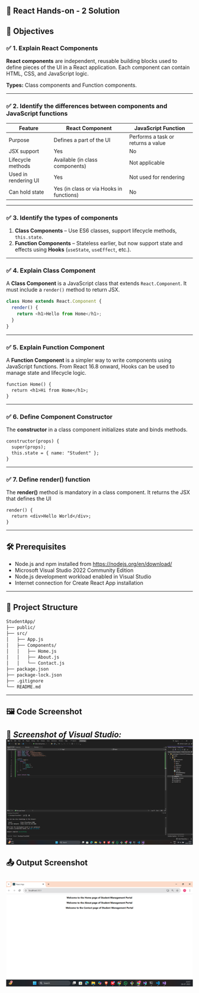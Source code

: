 ## 📘 React Hands-on - 2 Solution

## 📘 Objectives

### ✅ 1. Explain React Components

**React components** are independent, reusable building blocks used to define pieces of the UI in a React application. Each component can contain HTML, CSS, and JavaScript logic.

**Types:** Class components and Function components.

---

### ✅ 2. Identify the differences between components and JavaScript functions

| Feature                  | React Component                              | JavaScript Function                      |
|--------------------------|-----------------------------------------------|-------------------------------------------|
| Purpose                 | Defines a part of the UI                      | Performs a task or returns a value        |
| JSX support             | Yes                                           | No                                        |
| Lifecycle methods       | Available (in class components)              | Not applicable                            |
| Used in rendering UI    | Yes                                           | Not used for rendering                    |
| Can hold state          | Yes (in class or via Hooks in functions)     | No                                        |

---

### ✅ 3. Identify the types of components

1. **Class Components** – Use ES6 classes, support lifecycle methods, `this.state`.
2. **Function Components** – Stateless earlier, but now support state and effects using **Hooks** (`useState`, `useEffect`, etc.).

---

### ✅ 4. Explain Class Component

A **Class Component** is a JavaScript class that extends `React.Component`. It must include a `render()` method to return JSX.

```js
class Home extends React.Component {
  render() {
    return <h1>Hello from Home</h1>;
  }
}
```
---
### ✅ 5. Explain Function Component

A **Function Component** is a simpler way to write components using JavaScript functions. From React 16.8 onward, Hooks can be used to manage state and lifecycle logic.

```
function Home() {
  return <h1>Hi from Home</h1>;
}
```
---
### ✅ 6. Define Component Constructor

The **constructor** in a class component initializes state and binds methods.

```
constructor(props) {
  super(props);
  this.state = { name: "Student" };
}
```
---
### ✅ 7. Define render() function

The **render()** method is mandatory in a class component. It returns the JSX that defines the UI

```
render() {
  return <div>Hello World</div>;
}
```
---
## 🛠 Prerequisites

- Node.js and npm installed from https://nodejs.org/en/download/
- Microsoft Visual Studio 2022 Community Edition
- Node.js development workload enabled in Visual Studio
- Internet connection for Create React App installation

---

## 📁 Project Structure
```
StudentApp/
├── public/
├── src/
│   ├── App.js
│   ├── Components/
│   │   ├── Home.js
│   │   ├── About.js
│   │   └── Contact.js
├── package.json
├── package-lock.json
├── .gitignore
└── README.md
```
---

## 🖼️ Code Screenshot
📌 *Screenshot of Visual Studio:* 
![alt text](image.png)
---
## 📤 Output Screenshot
![alt text](image-1.png)
---